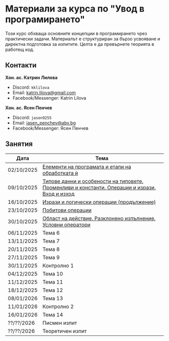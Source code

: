 # Материали за курса по "Увод в програмирането"

Този курс обхваща основните концепции в програмирането чрез практически задачи. Материалът е структуриран за бързо усвояване и директна подготовка за изпитите. Целта е да превърнете теорията в работещ код.

## Контакти

**Хон. ас. Катрин Лилова**

- Discord: `kklilova`
- Email: [katrin.lilova@gmail.com](mailto:katrin.lilova@gmail.com)
- Facebook/Messenger: Katrin Lilova

**Хон. ас. Ясен Пенчев**

- Discord: `jasen9255`
- Email: [jasen_penchev@abv.bg](mailto:jasen_penchev@abv.bg)
- Facebook/Messenger: Ясен Пенчев

## Занятия

| Дата        | Тема |
|--------------|------|
| 02/10/2025 | [Елементи на програмата и етапи на обработката ѝ](informatics/practicum/fall_2025/week_01/) |
| 09/10/2025 | [Типове данни и особености на типовете. Променливи и константи. Операции и изрази. Вход и изход](informatics/practicum/fall_2025/week_02/) |
| 16/10/2025 | [Изрази и логически операции (продължение)](informatics/practicum/fall_2025/week_03/) |
| 23/10/2025 | [Побитови операции](informatics/practicum/fall_2025/week_04/) |
| 30/10/2025 | [Област на действие. Разклонено изпълнение. Условни оператори](informatics/practicum/fall_2025/week_05/) |
| 06/11/2025 | Тема 6 |
| 13/11/2025 | Тема 7 |
| 20/11/2025 | Тема 8 |
| 27/11/2025 | Тема 9 |
| 30/11/2025 | Контролно 1 |
| 04/12/2025 | Тема 10 |
| 11/12/2025 | Тема 11 |
| 18/12/2025 | Тема 12 |
| 08/01/2026 | Тема 13 |
| 11/01/2026 | Контролно 2 |
| 16/01/2026 | Тема 14 |
| ??/??/2026 | Писмен изпит |
| ??/??/2026 | Теоретичен изпит |